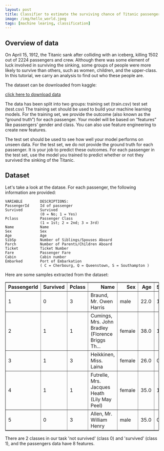 ```yaml
---
layout: post
title: Classifier to estimate the surviving chance of Titanic passengers
image: /img/hello_world.jpeg
tags: [machine learing, classification]
---
```


## Overview of data
On April 15, 1912, the Titanic sank after colliding with an iceberg, killing 1502 out of 2224 passengers and crew. Although there was some element of luck involved in surviving the sinking, some groups of people were more likely to survive than others, such as women, children, and the upper-class. In this tutorial, we carry an analysis to find out who these people are.

The dataset can be downloaded from kaggle:

<a href="https://www.kaggle.com/c/titanic/data">click here to download data</a>

The data has been split into two groups:
training set (train.csv)
test set (test.csv)
The training set should be used to build your machine learning models. For the training set, we provide the outcome (also known as the “ground truth”) for each passenger. Your model will be based on “features” like passengers’ gender and class. You can also use feature engineering to create new features.

The test set should be used to see how well your model performs on unseen data. For the test set, we do not provide the ground truth for each passenger. It is your job to predict these outcomes. For each passenger in the test set, use the model you trained to predict whether or not they survived the sinking of the Titanic.



## Dataset
Let's take a look at the datase. For each passenger, the following information are provided:
```
VARIABLE        DESCRIPTIONS:
PassengerId     Id of passenger
Survived        Survived
                (0 = No; 1 = Yes)
Pclass          Passenger Class
                (1 = 1st; 2 = 2nd; 3 = 3rd)
Name            Name
Sex             Sex
Age             Age
SibSp           Number of Siblings/Spouses Aboard
Parch           Number of Parents/Children Aboard
Ticket          Ticket Number
Fare            Passenger Fare
Cabin           Cabin number
Embarked        Port of Embarkation
                ( C = Cherbourg, Q = Queenstown, S = Southampton )
```

Here are some samples extracted from the dataset:
<div>
<style>
  table {
        display: block;
        overflow-x: auto;
    }
  	.dataframe thead tr:only-child th {
        text-align: right;
    }

    .dataframe thead th {
        text-align: left;
    }

    .dataframe tbody tr th {
        vertical-align: top;
    }

    table .absorbing-column {
    width: 100%;
	}

</style>
<table border="1" class="dataframe">
  <thead>
    <tr style="text-align: justify;">
      <th>PassengerId</th>
      <th>Survived</th>
      <th>Pclass</th>
      <th class="absorbing-column">Name</th>
      <th>Sex</th>
      <th>Age</th>
      <th>SibSp</th>
      <th>Parch</th>
      <th class="absorbing-column">Ticket</th>
      <th>Fare</th>
      <th>Cabin</th>
      <th>Embarked</th>
    </tr>
  </thead>
  <tbody>
    <tr>
      <td>1</td>
      <td>0</td>
      <td>3</td>
      <td>Braund, Mr. Owen Harris</td>
      <td>male</td>
      <td>22.0</td>
      <td>1</td>
      <td>0</td>
      <td>A/5 21171</td>
      <td>7.2500</td>
      <td>NaN</td>
      <td>S</td>
    </tr>
    <tr>
      <td>2</td>
      <td>1</td>
      <td>1</td>
      <td>Cumings, Mrs. John Bradley (Florence Briggs Th...</td>
      <td>female</td>
      <td>38.0</td>
      <td>1</td>
      <td>0</td>
      <td>PC 17599</td>
      <td>71.2833</td>
      <td>C85</td>
      <td>C</td>
    </tr>
    <tr>
      <td>3</td>
      <td>1</td>
      <td>3</td>
      <td>Heikkinen, Miss. Laina</td>
      <td>female</td>
      <td>26.0</td>
      <td>0</td>
      <td>0</td>
      <td>STON/O2. 3101282</td>
      <td>7.9250</td>
      <td>NaN</td>
      <td>S</td>
    </tr>
    <tr>
      <td>4</td>
      <td>1</td>
      <td>1</td>
      <td>Futrelle, Mrs. Jacques Heath (Lily May Peel)</td>
      <td>female</td>
      <td>35.0</td>
      <td>1</td>
      <td>0</td>
      <td>113803</td>
      <td>53.1000</td>
      <td>C123</td>
      <td>S</td>
    </tr>
    <tr>
      <td>5</td>
      <td>0</td>
      <td>3</td>
      <td>Allen, Mr. William Henry</td>
      <td>male</td>
      <td>35.0</td>
      <td>0</td>
      <td>0</td>
      <td>373450</td>
      <td>8.0500</td>
      <td>NaN</td>
      <td>S</td>
    </tr>
    </tbody>
    </table>



There are 2 classes in our task 'not survived' (class 0) and 'survived' (class 1), and the passengers data have 8 features.
